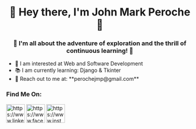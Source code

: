 <h1 align ="center"> 👋 Hey there, I'm John Mark Peroche 👋 </h1>
<h3 align ="center"> 🚀 I'm all about the adventure of exploration and the thrill of continuous learning! 🚀</h3>

<ul align="left">
  <li>🔎 I am interested at Web and Software Development </li>
  <li>📚 I am currently learning: Django & Tkinter</li>
  <li>📧 Reach out to me at: **perochejmp@gmail.com**</li>  
</ul>

<h3 align="left">Find Me On:</h3>
<a href="https://www.linkedin.com/in/john-mark-peroche-61a756229/" target="blank"><img width="50" height="50" src="https://img.icons8.com/fluency/48/linkedin.png" alt="https://www.linkedin.com/in/john-mark-peroche-61a756229/"/></a>
<a href="https://www.facebook.com/johnmark.pacaldoperoche/" target="blank"><img width="50" height="50" src="https://img.icons8.com/fluency/48/facebook.png" alt="https://www.facebook.com/johnmark.pacaldoperoche/"/></a>
<a href="https://www.instagram.com/jamaaaaaaaaaaaak/" target="blank"><img width="50" height="50" src="https://img.icons8.com/fluency/48/instagram-new.png" alt="https://www.instagram.com/jamaaaaaaaaaaaak/"/></a>

